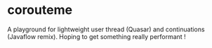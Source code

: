 # corouteme
A playground for lightweight user thread (Quasar) and continuations (Javaflow remix). Hoping to get something really performant !
